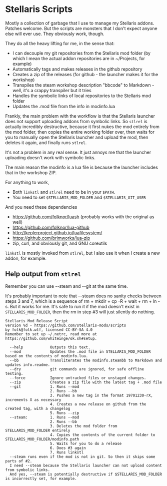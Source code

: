 # Stellaris Scripts

Mostly a collection of garbage that I use to manage my Stellaris addons.
Patches welcome. But the scripts are monsters that I don't expect anyone else will ever use.
They obviously work, though.

They do all the heavy lifting for me, in the sense that:
*  I can decouple my git repositories from the Stellaris mod folder
   (by which I mean the actual addon repositories are in ~/Projects, for example)
*  Automatically tags and makes releases in the github repository
*  Creates a zip of the releases (for github - the launcher makes it for the workshop)
*  Transpiles the steam workshop description "bbcode" to Markdown - well, it's a crappy transpiler but it tries
*  Handles the symbolic links of local repositories to the Stellaris mod folder
*  Updates the .mod file from the info in modinfo.lua

Frankly, the main problem with the workflow is that the Stellaris launcher does not support uploading addons from symbolic links. So `stlrel` is actually incredibly destructive, because it first nukes the mod entirely from the mod folder, then copies the entire working folder over, then waits for you to manually open the Stellaris launcher and upload the mod, then deletes it again, and finally runs `stlrel`.

It's not a problem in any real sense. It just annoys me that the launcher uploading doesn't work with symbolic links.

The main reason the modinfo is a lua file is because the launcher includes that in the workshop ZIP.

For anything to work,
*  Both `linkstl` and `stlrel` need to be in your `$PATH`.
*  You need to set `$STELLARIS_MOD_FOLDER` and `$STELLARIS_GIT_USER`

And you need these dependencies
*  https://github.com/folknor/luash (probably works with the original as well)
*  https://github.com/folknor/lua-github
*  http://keplerproject.github.io/luafilesystem/
*  https://github.com/brimworks/lua-zip
*  zip, curl, and obviously git, and GNU coreutils

`linkstl` is mostly invoked from `stlrel`, but I also use it when I create a new addon, for example.

## Help output from `stlrel`

Remember you can use --steam and --git at the same time.

It's probably important to note that --steam does no sanity checks between steps 3 and 7, which is a sequence of rm + mkdir + cp -R + wait + rm + ln -s. But it works for me. It's safe to run it if the mod doesn't exist in `STELLARIS_MOD_FOLDER`, then the rm in step #3 will just silently do nothing.

```
Stellaris Mod Release Script
version %d - https://github.com/stellaris-mods/scripts
by folk@folk.wtf, licensed CC-BY-SA 4.0
Remember to set up ~/.netrc, read more at https://github.com/whiteinge/ok.sh#setup.

  --help            Outputs this text.
  --mod             Updates the .mod file in STELLARIS_MOD_FOLDER based on the contents of modinfo.lua.
  --bb              Transliterates the modinfo.steambb to Markdown and updates info.readme.
  --dry             git commands are ignored, for safe offline testing.
  --force           Ignore untracked files or unstaged changes.
  --zip             Creates a zip file with the latest tag + .mod file
  --git             1. Runs --mod
                    2. Runs --bb
                    3. Pushes a new tag in the format 19701230-rX, increments X as necessary
                    4. Creates a new release on github from the created tag, with a changelog
                    5. Runs --zip
  --steam:          1. Runs --mod
                    2. Runs --bb
                    3. Deletes the mod folder from STELLARIS_MOD_FOLDER entirely
                    4. Copies the contents of the current folder to STELLARIS_MOD_FOLDER/modinfo.path
                    5. Waits for you to do a release
                    6. Does #3 again
                    7. Runs linkstl
  --steam runs even if the mod is not in git. So then it skips some parts of #2.
  I need --steam because the Stellaris launcher can not upload content from symbolic links.
  And yes, --steam is potentially destructive if $STELLARIS_MOD_FOLDER is incorrectly set, for example.
```
